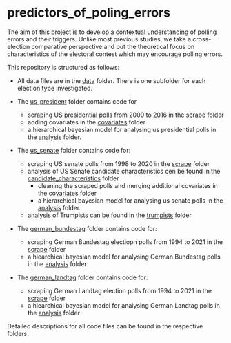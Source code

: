 # predictors_of_poling_errors
The aim of this project is to develop a contextual understanding of polling errors and their triggers. Unlike most previous studies, we take a cross-election comparative perspective and put the theoretical focus on characteristics of the electoral contest which may encourage polling errors.

This repository is structured as follows:

- All data files are in the [data](https://github.com/sina-chen/predictors_of_polling_errors/tree/master/data) folder. There is one subfolder for each election type investigated.
- The [us_president](https://github.com/sina-chen/predictors_of_polling_errors/tree/master/us_president) folder contains code for
  - scraping US presidential polls from 2000 to 2016 in the [scrape](https://github.com/sina-chen/predictors_of_polling_errors/tree/master/us_president/scrape) folder
  - adding covariates in the [covariates](https://github.com/sina-chen/predictors_of_polling_errors/tree/master/us_president/covariates) folder
  - a hierarchical bayesian model for analysing us presidential polls in the [analysis](https://github.com/SinaMaria412/predictors_of_polling_errors/tree/master/us_president/analysis) folder.

- The [us_senate](https://github.com/sina-chen/predictors_of_polling_errors/tree/master/us_senate) folder contains code for:
  - scraping US senate polls from 1998 to 2020 in the [scrape](https://github.com/SinaMaria412/predictors_of_polling_errors/tree/master/us_senate/scrape) folder
  - analysis of US Senate candidate characteristics cen be found in the [candidate_characteristics](https://github.com/sina-chen/predictors_of_polling_errors/tree/master/us_senate/candidate_characteristics) folder
    - cleaning the scraped polls and merging additional covariates in the [covariates](https://github.com/sina-chen/predictors_of_polling_errors/tree/master/us_senate/candidate_characteristics/covariates) folder
    - a hierarchical bayesian model for analysing us senate polls in the [analysis](https://github.com/sina-chen/predictors_of_polling_errors/tree/master/us_senate/analysis) folder.
  -  analysis of Trumpists can be found in the [trumpists](https://github.com/sina-chen/predictors_of_polling_errors/tree/master/us_senate/trumpists) folder
- The [german_bundestag](https://github.com/sina-chen/predictors_of_polling_errors/tree/master/german_bundestag) folder contains code for:
  - scraping German Bundestag electiopn polls from 1994 to 2021 in the [scrape](https://github.com/sina-chen/predictors_of_polling_errors/tree/master/german_bundestag/scrape) folder
  - a hiearchical bayesian model for analysing German Bundestag polls in the [analysis](https://github.com/sina-chen/predictors_of_polling_errors/tree/master/german_bundestag/analysis) folder

- The [german_landtag](https://github.com/sina-chen/predictors_of_polling_errors/tree/master/german_landtag) folder contains code for:
  - scraping German Landtag election polls from 1994 to 2021 in the [scrape](https://github.com/sina-chen/predictors_of_polling_errors/tree/master/german_bundestag/scrape) folder
  - a hiearchical bayesian model for analysing German Landtag polls in the [analysis](https://github.com/sina-chen/predictors_of_polling_errors/tree/master/german_landtag/analysis) folder

  
Detailed descriptions for all code files can be found in the respective folders. 












